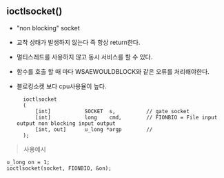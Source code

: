 ## ioctlsocket()
- "non blocking" socket 
- 교착 상태가 발생하지 않는다 즉 항상 return한다.
- 멀티스레드를 사용하지 않고 동시 서비스를 할 수 있다.
- 함수를 호출 할 때 마다 WSAEWOULDBLOCK와 같은 오류를 처리해야한다.
- 블로킹소켓 보다 cpu사용율이 높다.

        ioctlsocket
        (
            [int]           SOCKET  s,          // gate socket
            [int]           long    cmd,        // FIONBIO = File input output non blocking input output
            [int, out]      u_long *argp        //
        );

>사용예시

    u_long on = 1;    
    ioctlsocket(socket, FIONBIO, &on); 
